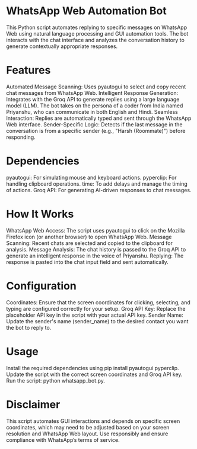 # WhatsApp Web Automation Bot


This Python script automates replying to specific messages on WhatsApp Web using natural language processing and GUI automation tools. The bot interacts with the chat interface and analyzes the conversation history to generate contextually appropriate responses.

# Features
Automated Message Scanning: Uses pyautogui to select and copy recent chat messages from WhatsApp Web.
Intelligent Response Generation: Integrates with the Groq API to generate replies using a large language model (LLM). The bot takes on the persona of a coder from India named Priyanshu, who can communicate in both English and Hindi.
Seamless Interaction: Replies are automatically typed and sent through the WhatsApp Web interface.
Sender-Specific Logic: Detects if the last message in the conversation is from a specific sender (e.g., "Harsh (Roommate)") before responding.

# Dependencies
pyautogui: For simulating mouse and keyboard actions.
pyperclip: For handling clipboard operations.
time: To add delays and manage the timing of actions.
Groq API: For generating AI-driven responses to chat messages.

# How It Works
WhatsApp Web Access: The script uses pyautogui to click on the Mozilla Firefox icon (or another browser) to open WhatsApp Web.
Message Scanning: Recent chats are selected and copied to the clipboard for analysis.
Message Analysis: The chat history is passed to the Groq API to generate an intelligent response in the voice of Priyanshu.
Replying: The response is pasted into the chat input field and sent automatically.

# Configuration
Coordinates: Ensure that the screen coordinates for clicking, selecting, and typing are configured correctly for your setup.
Groq API Key: Replace the placeholder API key in the script with your actual API key.
Sender Name: Update the sender's name (sender_name) to the desired contact you want the bot to reply to.

# Usage
Install the required dependencies using pip install pyautogui pyperclip.
Update the script with the correct screen coordinates and Groq API key.
Run the script: python whatsapp_bot.py.

# Disclaimer
This script automates GUI interactions and depends on specific screen coordinates, which may need to be adjusted based on your screen resolution and WhatsApp Web layout.
Use responsibly and ensure compliance with WhatsApp’s terms of service.
